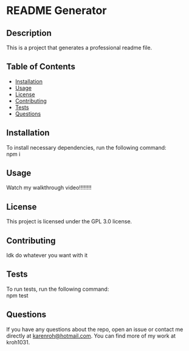 # README Generator
## Description
This is a project that generates a professional readme file.
## Table of Contents 
* [Installation](#installation)
* [Usage](#usage)
* [License](#license)
* [Contributing](#contributing)
* [Tests](tests)
* [Questions](#questions)
## Installation
To install necessary dependencies, run the following command:  
npm i
## Usage  
Watch my walkthrough video!!!!!!!!
## License    
This project is licensed under the GPL 3.0 license.
## Contributing  
Idk do whatever you want with it
## Tests  
To run tests, run the following command:  
npm test
## Questions  
If you have any questions about the repo, open an issue or contact me directly at karenroh@hotmail.com. You can find more of my work at kroh1031.
